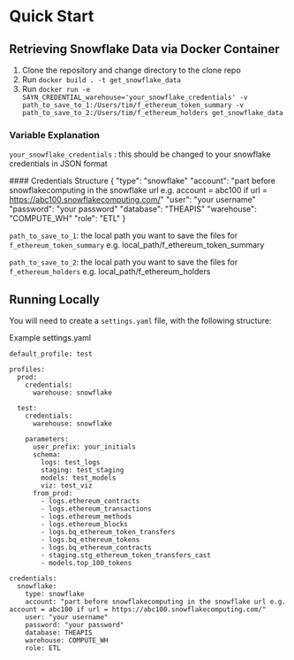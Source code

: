 # Quick Start

## Retrieving Snowflake Data via Docker Container

1. Clone the repository and change directory to the clone repo
2. Run `docker build . -t get_snowflake_data`
3. Run `docker run -e SAYN_CREDENTIAL_warehouse='your_snowflake_credentials' -v path_to_save_to_1:/Users/tim/f_ethereum_token_summary -v path_to_save_to_2:/Users/tim/f_ethereum_holders get_snowflake_data`

### Variable Explanation
`your_snowflake_credentials` : this should be changed to your snowflake credentials in JSON format

#### Credentials Structure
{
  "type": "snowflake"
  "account": "part before snowflakecomputing in the snowflake url e.g. account = abc100 if url = https://abc100.snowflakecomputing.com/"
  "user": "your username"
  "password": "your password"
  "database": "THEAPIS"
  "warehouse": "COMPUTE_WH"
  "role": "ETL"
}

`path_to_save_to_1`: the local path you want to save the files for `f_ethereum_token_summary` e.g. local_path/f_ethereum_token_summary

`path_to_save_to_2`: the local path you want to save the files for `f_ethereum_holders` e.g. local_path/f_ethereum_holders

## Running Locally

You will need to create a `settings.yaml` file, with the following structure:

Example settings.yaml
```
default_profile: test

profiles:
  prod:
    credentials:
      warehouse: snowflake

  test:
    credentials:
      warehouse: snowflake

    parameters:
      user_prefix: your_initials
      schema:
        logs: test_logs
        staging: test_staging
        models: test_models
        viz: test_viz
      from_prod:
        - logs.ethereum_contracts
        - logs.ethereum_transactions
        - logs.ethereum_methods
        - logs.ethereum_blocks
        - logs.bq_ethereum_token_transfers
        - logs.bq_ethereum_tokens
        - logs.bq_ethereum_contracts
        - staging.stg_ethereum_token_transfers_cast
        - models.top_100_tokens

credentials:
  snowflake:
    type: snowflake
    account: "part before snowflakecomputing in the snowflake url e.g. account = abc100 if url = https://abc100.snowflakecomputing.com/"
    user: "your username"
    password: "your password"
    database: THEAPIS
    warehouse: COMPUTE_WH
    role: ETL
```
